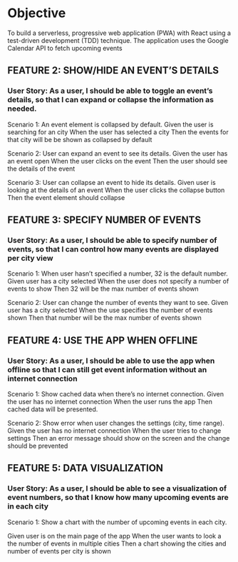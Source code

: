 # Objective
To build a serverless, progressive web application (PWA) with React using a test-driven development (TDD) technique. 
The application uses the Google Calendar API to fetch upcoming events


## FEATURE 2: SHOW/HIDE AN EVENT’S DETAILS
### User Story: As a user, I should be able to toggle an event’s details, so that I can expand or collapse the information as needed.
Scenario 1: An event element is collapsed by default.
Given the user is searching for an city
When the user has selected a city
Then the events for that city will be be shown as collapsed by default

Scenario 2: User can expand an event to see its details.
Given the user has an event open
When the user clicks on the event
Then the user should see the details of the event

Scenario 3: User can collapse an event to hide its details.
Given user is looking at the details of an event
When the user clicks the collapse button
Then the event element should collapse


## FEATURE 3: SPECIFY NUMBER OF EVENTS
### User Story: As a user, I should be able to specify number of events, so that I can control how many events are displayed per city view
Scenario 1: When user hasn’t specified a number, 32 is the default number.
Given user has a city selected
When the user does not specify a number of events to show
Then 32 will be the max number of events shown

Scenario 2: User can change the number of events they want to see.
Given user has a city selected
When the use specifies the number of events shown
Then that number will be the max number of events shown

## FEATURE 4: USE THE APP WHEN OFFLINE
### User Story: As a user, I should be able to use the app when offline so that I can still get event information without an internet connection
Scenario 1: Show cached data when there’s no internet connection.
Given the user has no internet connection
When the user runs the app
Then cached data will be presented. 

Scenario 2: Show error when user changes the settings (city, time range).
Given the user has no internet connection
When the user tries to change settings
Then an error message should show on the screen and the change should be prevented

## FEATURE 5: DATA VISUALIZATION
### User Story: As a user, I should be able to see a visualization of event numbers, so that I know how many upcoming events are in each city
Scenario 1: Show a chart with the number of upcoming events in each city.

Given user is on the main page of the app
When the user wants to look a the number of events in multiple cities
Then a chart showing the cities and number of events per city is shown
